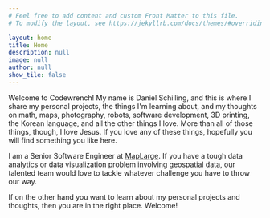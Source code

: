 ```yaml
---
# Feel free to add content and custom Front Matter to this file.
# To modify the layout, see https://jekyllrb.com/docs/themes/#overriding-theme-defaults

layout: home
title: Home
description: null
image: null
author: null
show_tile: false
---
```


Welcome to Codewrench!
My name is Daniel Schilling, and this is where I share my personal projects, the things I'm learning about, and my thoughts on math, maps, photography, robots, software development, 3D printing, the Korean language, and all the other things I love.
More than all of those things, though, I love Jesus.
If you love any of these things, hopefully you will find something you like here.

I am a Senior Software Engineer at [MapLarge](https://maplarge.com/).
If you have a tough data analytics or data visualization problem involving geospatial data, our talented team would love to tackle whatever challenge you have to throw our way.

If on the other hand you want to learn about my personal projects and thoughts, then you are in the right place.
Welcome!
